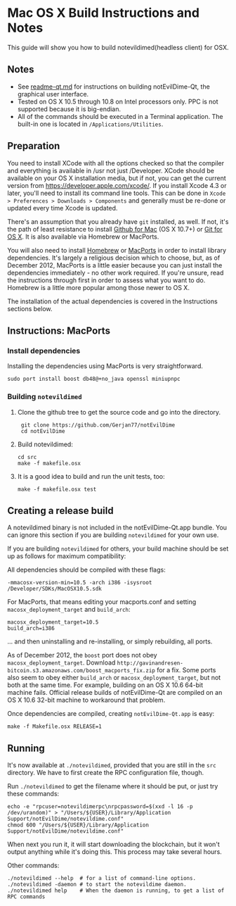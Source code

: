 Mac OS X Build Instructions and Notes
====================================
This guide will show you how to build notevildimed(headless client) for OSX.

Notes
-----

* See [readme-qt.md](readme-qt.md) for instructions on building notEvilDime-Qt, the
graphical user interface.
* Tested on OS X 10.5 through 10.8 on Intel processors only. PPC is not
supported because it is big-endian.
* All of the commands should be executed in a Terminal application. The
built-in one is located in `/Applications/Utilities`.

Preparation
-----------

You need to install XCode with all the options checked so that the compiler
and everything is available in /usr not just /Developer. XCode should be
available on your OS X installation media, but if not, you can get the
current version from https://developer.apple.com/xcode/. If you install
Xcode 4.3 or later, you'll need to install its command line tools. This can
be done in `Xcode > Preferences > Downloads > Components` and generally must
be re-done or updated every time Xcode is updated.

There's an assumption that you already have `git` installed, as well. If
not, it's the path of least resistance to install [Github for Mac](https://mac.github.com/)
(OS X 10.7+) or
[Git for OS X](https://code.google.com/p/git-osx-installer/). It is also
available via Homebrew or MacPorts.

You will also need to install [Homebrew](http://mxcl.github.io/homebrew/)
or [MacPorts](https://www.macports.org/) in order to install library
dependencies. It's largely a religious decision which to choose, but, as of
December 2012, MacPorts is a little easier because you can just install the
dependencies immediately - no other work required. If you're unsure, read
the instructions through first in order to assess what you want to do.
Homebrew is a little more popular among those newer to OS X.

The installation of the actual dependencies is covered in the Instructions
sections below.

Instructions: MacPorts
----------------------

### Install dependencies

Installing the dependencies using MacPorts is very straightforward.

    sudo port install boost db48@+no_java openssl miniupnpc

### Building `notevildimed`

1. Clone the github tree to get the source code and go into the directory.

        git clone https://github.com/Gerjan77/notEvilDime
        cd notEvilDime

2.  Build notevildimed:

        cd src
        make -f makefile.osx

3.  It is a good idea to build and run the unit tests, too:

        make -f makefile.osx test


Creating a release build
------------------------

A notevildimed binary is not included in the notEvilDime-Qt.app bundle. You can ignore
this section if you are building `notevildimed` for your own use.

If you are building `notevildimed` for others, your build machine should be set up
as follows for maximum compatibility:

All dependencies should be compiled with these flags:

    -mmacosx-version-min=10.5 -arch i386 -isysroot /Developer/SDKs/MacOSX10.5.sdk

For MacPorts, that means editing your macports.conf and setting
`macosx_deployment_target` and `build_arch`:

    macosx_deployment_target=10.5
    build_arch=i386

... and then uninstalling and re-installing, or simply rebuilding, all ports.

As of December 2012, the `boost` port does not obey `macosx_deployment_target`.
Download `http://gavinandresen-bitcoin.s3.amazonaws.com/boost_macports_fix.zip`
for a fix. Some ports also seem to obey either `build_arch` or
`macosx_deployment_target`, but not both at the same time. For example, building
on an OS X 10.6 64-bit machine fails. Official release builds of notEvilDime-Qt are
compiled on an OS X 10.6 32-bit machine to workaround that problem.

Once dependencies are compiled, creating `notEvilDime-Qt.app` is easy:

    make -f Makefile.osx RELEASE=1

Running
-------

It's now available at `./notevildimed`, provided that you are still in the `src`
directory. We have to first create the RPC configuration file, though.

Run `./notevildimed` to get the filename where it should be put, or just try these
commands:

    echo -e "rpcuser=notevildimerpc\nrpcpassword=$(xxd -l 16 -p /dev/urandom)" > "/Users/${USER}/Library/Application Support/notEvilDime/notevildime.conf"
    chmod 600 "/Users/${USER}/Library/Application Support/notEvilDime/notevildime.conf"

When next you run it, it will start downloading the blockchain, but it won't
output anything while it's doing this. This process may take several hours.

Other commands:

    ./notevildimed --help  # for a list of command-line options.
    ./notevildimed -daemon # to start the notevildime daemon.
    ./notevildimed help    # When the daemon is running, to get a list of RPC commands
